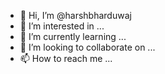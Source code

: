 - 👋 Hi, I’m @harshbharduwaj
- 👀 I’m interested in ...
- 🌱 I’m currently learning ...
- 💞️ I’m looking to collaborate on ...
- 📫 How to reach me ...

<!---
harshbharduwaj/harshbharduwaj is a ✨ special ✨ repository because its `README.md` (this file) appears on your GitHub profile.
You can click the Preview link to take a look at your changes.
--->
